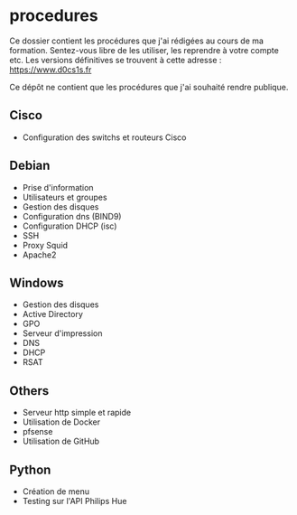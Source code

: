 # procedures

Ce dossier contient les procédures que j'ai rédigées au cours de ma formation. Sentez-vous libre de les utiliser, les reprendre à votre compte etc.
Les versions définitives se trouvent à cette adresse : https://www.d0cs1s.fr

Ce dépôt ne contient que les procédures que j'ai souhaité rendre publique.

## Cisco

- Configuration des switchs et routeurs Cisco

## Debian

- Prise d'information
- Utilisateurs et groupes
- Gestion des disques
- Configuration dns (BIND9)
- Configuration DHCP (isc)
- SSH
- Proxy Squid
- Apache2

## Windows

- Gestion des disques
- Active Directory
- GPO
- Serveur d'impression
- DNS
- DHCP
- RSAT

## Others

- Serveur http simple et rapide
- Utilisation de Docker
- pfsense
- Utilisation de GitHub

## Python

- Création de menu
- Testing sur l'API Philips Hue
